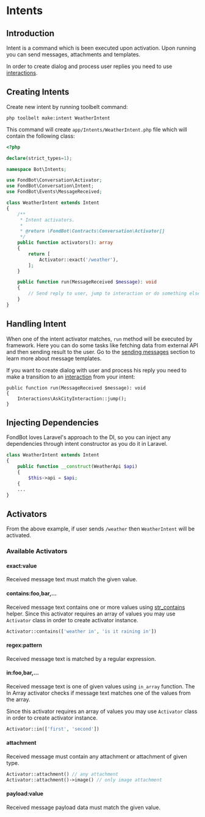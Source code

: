 # Intents

## Introduction
Intent is a command which is been executed upon activation.
Upon running you can send messages, attachments and templates.

In order to create dialog and process user replies you need to use [interactions](/interactions).

## Creating Intents
Create new intent by running toolbelt command:

    php toolbelt make:intent WeatherIntent

This command will create `app/Intents/WeatherIntent.php` file which will contain the following class:

```php
<?php

declare(strict_types=1);

namespace Bot\Intents;

use FondBot\Conversation\Activator;
use FondBot\Conversation\Intent;
use FondBot\Events\MessageReceived;

class WeatherIntent extends Intent
{
    /**
     * Intent activators.
     *
     * @return \FondBot\Contracts\Conversation\Activator[]
     */
    public function activators(): array
    {
        return [
            Activator::exact('/weather'),
        ];
    }

    public function run(MessageReceived $message): void
    {
        // Send reply to user, jump to interaction or do something else...
    }
}
```

## Handling Intent
When one of the intent activator matches, `run` method will be executed by framework.
Here you can do some tasks like fetching data from external API and then sending result to the user.
Go to the [sending messages](/sending-messages) section to learn more about message templates.

If you want to create dialog with user and process his reply you need to make a transition to an [interaction](/interactions) from your intent:

    public function run(MessageReceived $message): void
    {
        Interactions\AskCityInteraction::jump();
    }

## Injecting Dependencies

FondBot loves Laravel's approach to the DI, so you can inject any dependencies through intent constructor as you do it in Laravel.
 
```php
class WeatherIntent extends Intent
{
    public function __construct(WeatherApi $api) 
    {
        $this->api = $api;
    {   
    ...
}
```

## Activators
From the above example, if user sends `/weather` then `WeatherIntent` will be activated. 

### Available Activators

#### exact:value

Received message text must match the given value.

#### contains:foo,bar,...

Received message text contains one or more values using [str_contains](https://laravel.com/docs/5.5/helpers#method-str-contains) helper.
Since this activator requires an array of values you may use `Activator` class in order to create activator instance.

```php
Activator::contains(['weather in', 'is it raining in'])
```

#### regex:pattern

Received message text is matched by a regular expression.

#### in:foo,bar,...

Received message text is one of given values using `in_array` function. 
The In Array activator checks if message text matches one of the values from the array.

Since this activator requires an array of values you may use `Activator` class in order to create activator instance.

```php
Activator::in(['first', 'second'])
```

#### attachment

Received message must contain any attachment or attachment of given type.

```php
Activator::attachment() // any attachment
Activator::attachment()->image() // only image attachment
```

#### payload:value

Received message payload data must match the given value.


